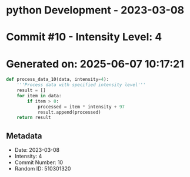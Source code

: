 ﻿# python Development - 2023-03-08
# Commit #10 - Intensity Level: 4
# Generated on: 2025-06-07 10:17:21
```python
def process_data_10(data, intensity=4):
    '''Process data with specified intensity level'''
    result = []
    for item in data:
        if item > 0:
            processed = item * intensity + 97
            result.append(processed)
    return result
```
## Metadata
- Date: 2023-03-08
- Intensity: 4
- Commit Number: 10
- Random ID: 510301320
